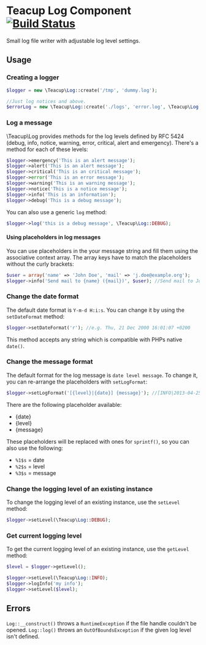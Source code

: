# Teacup Log Component [![Build Status](https://travis-ci.org/daniel-melzer/teacup-json.png?branch=master)](https://travis-ci.org/daniel-melzer/teacup-log)

Small log file writer with adjustable log level settings.

## Usage

### Creating a logger

```php
$logger = new \Teacup\Log::create('/tmp', 'dummy.log');

//Just log notices and above.
$errorLog = new \Teacup\Log::create('./logs', 'error.log', \Teacup\Log::NOTICE);
```

### Log a message

\Teacup\Log provides methods for the log levels defined by RFC 5424 (debug, info, notice, warning, error, critical, alert and emergency). There's a method for each of these levels:

```php
$logger->emergency('This is an alert message');
$logger->alert('This is an alert message');
$logger->critical('This is an critical message');
$logger->error('This is an error message');
$logger->warning('This is an warning message');
$logger->notice('This is a notice message');
$logger->info('This is an information');
$logger->debug('This is a debug message');
```

You can also use a generic `log` method:

```php
$logger->log('this is a debug message', \Teacup\Log::DEBUG);
```

#### Using placeholders in log messages

You can use placeholders in the your message string and fill them using the associative context array. The array keys have to match the placeholders without the curly brackets:

```php
$user = array('name' => 'John Doe', 'mail' => 'j.doe@example.org');
$logger->info('Send mail to {name} ({mail})', $user); //Send mail to John Doe (j.doe@example.org)
```

### Change the date format

The default date format is `Y-m-d H:i:s`. You can change it by using the `setDateFormat` method:

```php
$logger->setDateFormat('r'); //e.g. Thu, 21 Dec 2000 16:01:07 +0200
```

This method accepts any string which is compatible with PHPs native `date()`.

### Change the message format

The default format for the log message is `date level message`. To change it, you can re-arrange the placeholders with `setLogFormat`:

```php
$logger->setLogFormat('[{level}|{date}] {message}'); //[INFO|2013-04-25 13:37:42] This is an info message
```

There are the following placeholder available:

* {date}
* {level}
* {message}

These placeholders will be replaced with ones for `sprintf()`, so you can also use the following:

* `%1$s` = date
* `%2$s` = level
* `%3$s` = message

### Change the logging level of an existing instance

To change the logging level of an existing instance, use the `setLevel` method:

```php
$logger->setLevel(\Teacup\Log::DEBUG);
```

### Get current logging level

To get the current logging level of an existing instance, use the `getLevel` method:

```php
$level = $logger->getLevel();

$logger->setLevel(\Teacup\Log::INFO);
$logger->logInfo('my info');
$logger->setLevel($level);
```

## Errors

`Log::__construct()` throws a `RuntimeException` if the file handle couldn't be opened.
`Log::log()` throws an `OutOfBoundsException` if the given log level isn't defined.